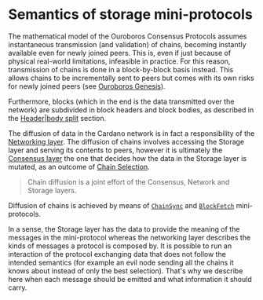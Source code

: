 # Semantics of storage mini-protocols

The mathematical model of the Ouroboros Consensus Protocols assumes
instantaneous transmission (and validation) of chains, becoming instantly
available even for newly joined peers. This is, even if just because of physical
real-world limitations, infeasible in practice. For this reason, transmission of
chains is done in a block-by-block basis instead. This allows chains to be
incrementally sent to peers but comes with its own risks for newly joined peers
(see [Ouroboros Genesis](./chainsel.md#ouroboros-genesis)).

Furthermore, blocks (which in the end is the data transmitted over the network)
are subdivided in block headers and block bodies, as described in the
[Header|body split](./#headerbody-split) section.

The diffusion of data in the Cardano network is in fact a responsibility of the
[Networking layer](../network). The diffusion of chains involves accessing the
Storage layer and serving its contents to peers, however it is ultimately the
[Consensus layer](../consensus/) the one that decides how the data in the
Storage layer is mutated, as an outcome of [Chain Selection](../chainsel.md).

> Chain diffusion is a joint effort of the Consensus, Network and Storage
> layers.

Diffusion of chains is achieved by means of
[`ChainSync`](./miniprotocols/chainsync.md) and
[`BlockFetch`](./miniprotocols/blockfetch.md) mini-protocols.

In a sense, the Storage layer has the data to provide the meaning of the
messages in the mini-protocol whereas the networking layer describes the kinds
of messages a protocol is composed by. It is possible to run an interaction of
the protocol exchanging data that does not follow the intended semantics (for
example an evil node sending all the chains it knows about instead of only the
best selection). That's why we describe here when each message should be emitted
and what information it should carry.

